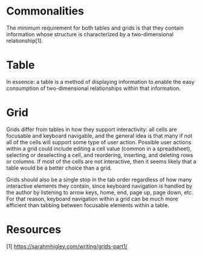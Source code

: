 # Commonalities
The minimum requirement for both tables and grids is that they contain information whose structure is characterized by a two-dimensional relationship[1].
 
# Table
 In essence: a table is a method of displaying information to enable the easy consumption of two-dimensional relationships within that information.

# Grid
Grids differ from tables in how they support interactivity: all cells are focusable and keyboard navigable, and the general idea is that many if not all of the cells will support some type of user action.
Possible user actions within a grid could include editing a cell value (common in a spreadsheet), selecting or deselecting a cell, and reordering, inserting, and deleting rows or columns. If most of the cells are not interactive, then it seems likely that a table would be a better choice than a grid.

Grids should also be a single stop in the tab order regardless of how many interactive elements they contain, since keyboard navigation is handled by the author by listening to arrow keys, home, end, page up, page down, etc. For that reason, keyboard navigation within a grid can be much more efficient than tabbing between focusable elements within a table.
# Resources
[1] https://sarahmhigley.com/writing/grids-part1/